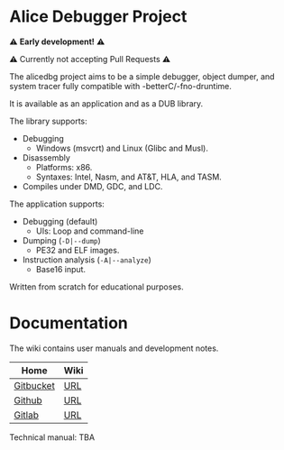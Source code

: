 # Alice Debugger Project

⚠️ **Early development!** ⚠️

⚠️ Currently not accepting Pull Requests ⚠️

The alicedbg project aims to be a simple debugger, object dumper, and system
tracer fully compatible with -betterC/-fno-druntime.

It is available as an application and as a DUB library.

The library supports:
- Debugging
  - Windows (msvcrt) and Linux (Glibc and Musl).
- Disassembly
  - Platforms: x86.
  - Syntaxes: Intel, Nasm, and AT&T, HLA, and TASM.
- Compiles under DMD, GDC, and LDC.

The application supports:
- Debugging (default)
  - UIs: Loop and command-line
- Dumping (`-D|--dump`)
  - PE32 and ELF images.
- Instruction analysis (`-A|--analyze`)
  - Base16 input.

Written from scratch for educational purposes.

# Documentation

The wiki contains user manuals and development notes.

| Home | Wiki |
|---|---|
| [Gitbucket](https://git.dd86k.space/dd86k/alicedbg) | [URL](https://git.dd86k.space/dd86k/alicedbg/wiki)
| [Github](https://github.com/dd86k/alicedbg) | [URL](https://github.com/dd86k/alicedbg/wiki)
| [Gitlab](https://gitlab.com/dd86k/alicedbg) | [URL](https://gitlab.com/dd86k/alicedbg/-/wikis/home)

Technical manual: TBA
